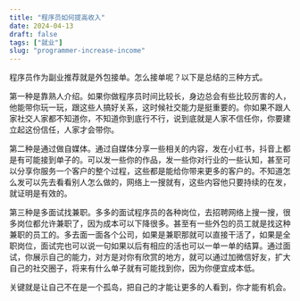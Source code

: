 ```yaml
---
title: "程序员如何提高收入"
date: 2024-04-13
draft: false
tags: ["就业"]
slug: "programmer-increase-income"
---
```


程序员作为副业推荐就是外包接单。怎么接单呢？以下是总结的三种方式。

第一种是靠熟人介绍。如果你做程序员时间比较长，身边总会有些比较厉害的人，他能带你玩一玩，跟这些人搞好关系，这时候社交能力是挺重要的。你如果不跟人家社交人家都不知道你，不知道你到底行不行，说到底就是人家不信任你，你要建立起这份信任，人家才会带你。

第二种是通过做自媒体。通过自媒体分享一些相关的内容，发在小红书，抖音上都是有可能接到单子的。可以发一些你的作品，发一些你对行业的一些认知，甚至可以分享你服务一个客户的整个过程，这些都是能给你带来更多的客户的。不知道怎么发可以先去看看别人怎么做的，网络上一搜就有，这些内容他只要持续的在发，就证明是有效的。

第三种是多面试找兼职。多多的面试程序员的各种岗位，去招聘网络上搜一搜，很多岗位都允许兼职了，因为成本可以下降很多。甚至有一些外包的员工就是找这种兼职的员工的。多去面一面各个公司，如果是兼职那就可以直接干活了，如果是全职岗位，面试完也可以说一句如果以后有相应的活也可以一单一单的结算。通过面试，你展示自己的能力，对方是对你有欣赏的地方，就可以通过加微信好友，扩大自己的社交圈子，将来有什么单子就有可能找到你，因为你便宜成本低。

关键就是让自己不在是一个孤岛，把自己的才能让更多的人看到，你才能有机会。
